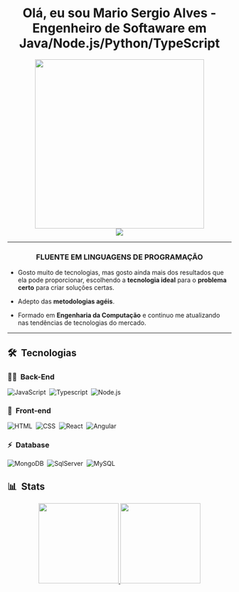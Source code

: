 <!--
**msabr2000/msabr2000** é um repositório ✨ _especial_ ✨ porque seu `README.md` (este arquivo) aparece em seu perfil do GitHub.

Aqui estão algumas ideias para você começar:

- 🔭 Atualmente estou trabalhando...
- 🌱 Atualmente estou aprendendo...
- 👯 Estou procurando colaborar...
- 🤔 Estou procurando ajuda com...
- 💬 Pergunte-me sobre...
- 📫 Como chegar até mim: ...
- 😄 Pronomes:...
- ⚡ Fato engraçado:...
-->

<h1 align="center">Olá, eu sou Mario Sergio Alves - Engenheiro de Softaware em Java/Node.js/Python/TypeScript </h1>

<div align="center">
   <img height="380em" src="https://user-images.githubusercontent.com/70382532/138322189-2db8df52-9dcb-40a0-88a8-c365466bd33d.gif"/>
</div>
<div align="center">
   <a href="https://www.linkedin.com/in/malves-dev/" target="_blank"><img src="https://img.shields.io/badge/-LinkedIn-%230077B5?style=for-the-badge&logo=linkedin&logoColor=white" target="_blank"></a>
    <!-- <a href="https://www.youtube.com/channel/UCCcDZkI7AITYFCgDEFV9OoQ" target="_blank"><img src="https://img.shields.io/badge/YouTube-FF0000?style=for-the-badge&logo=youtube&logoColor=white" target="_blank"></a> -->
    <!-- <a href="https://www.linkedin.com/in/felipe-aguiar-047/detail/recent-activity/posts/" target="_blank"><img src="https://img.shields.io/badge/Blogger-FF0000?style=for-the-badge&logo=Blogger&logoColor=white" target="_blank"></a> -->
</div>

***
<div align="center">
   <h3> FLUENTE EM LINGUAGENS DE PROGRAMAÇÃO</h3>
</div>

- Gosto muito de tecnologias, mas gosto ainda mais dos resultados que ela pode proporcionar, escolhendo a **tecnologia ideal** para o **problema certo** para criar soluções certas.

- Adepto das **metodologias agéis**.

- Formado em **Engenharia da Computação** e continuo me atualizando nas tendências de tecnologias do mercado.

***
## 🛠 &nbsp;Tecnologias

### 👩‍💻 &nbsp;Back-End

![JavaScript](https://img.shields.io/badge/-JavaScript-05122A?style=flat&logo=javascript)&nbsp;
![Typescript](https://img.shields.io/badge/-TypeScript-05122A?style=flat&logo=typescript)&nbsp;
![Node.js](https://img.shields.io/badge/-Node.js-05122A?style=flat&logo=node.js)&nbsp;

### 🎨 &nbsp;Front-end
![HTML](https://img.shields.io/badge/-HTML-05122A?style=flat&logo=HTML5)&nbsp;
![CSS](https://img.shields.io/badge/-CSS-05122A?style=flat&logo=CSS3&logoColor=1572B6)&nbsp;
![React](https://img.shields.io/badge/-React-05122A?style=flat&logo=react)&nbsp;
![Angular](https://img.shields.io/badge/-Angular-05122A?style=flat&logo=Angular)&nbsp;

### ⚡ &nbsp;Database 
![MongoDB](https://img.shields.io/badge/-MongoDB-05122A?style=flat&logo=mongodb)&nbsp;
![SqlServer](https://img.shields.io/badge/-Microsoft%20SQL%20Server-05122A?style=flat&logo=microsoft%20sql%20server&logoColor=1572B6)&nbsp;
![MySQL](https://img.shields.io/badge/-MySQL-05122A?style=flat&logo=mysql)&nbsp;

## 📊 &nbsp;Stats

<div align="center">
  <a href="https://github.com/mariosergioalves">
  <img height="180em" src="https://github-readme-stats.vercel.app/api?username=msabr2000&show_icons=true&theme=dracula&include_all_commits=true&count_private=true"/>
  <img height="180em" src="https://github-readme-stats.vercel.app/api/top-langs/?username=msabr2000&layout=compact&langs_count=7&theme=dracula"/>
</div>


